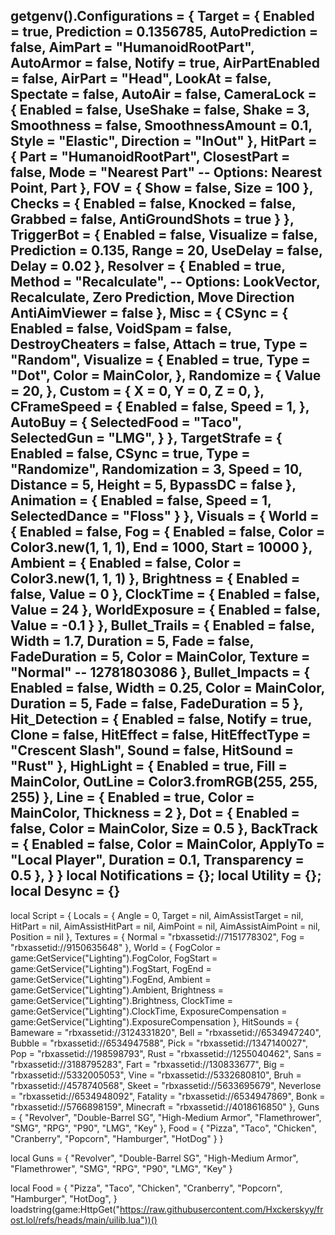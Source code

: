 getgenv().Configurations = {
    Target = {
        Enabled = true,
        Prediction = 0.1356785,
        AutoPrediction = false,
        AimPart = "HumanoidRootPart",
        AutoArmor = false,
        Notify = true,
        AirPartEnabled = false,
        AirPart = "Head",
        LookAt = false,
        Spectate = false,
        AutoAir = false,
        CameraLock = {
            Enabled = false,
            UseShake = false,
            Shake = 3,
            Smoothness = false,
            SmoothnessAmount = 0.1,
            Style = "Elastic",
            Direction = "InOut"
        },
        HitPart = {
            Part = "HumanoidRootPart",
            ClosestPart = false,
            Mode = "Nearest Part" -- Options: Nearest Point, Part
        },
        FOV = {
            Show = false,
            Size = 100
        },
        Checks = {
            Enabled = false,
            Knocked = false,
            Grabbed = false,
            AntiGroundShots = true
        }
    },
    TriggerBot = {
        Enabled = false,
        Visualize = false,
        Prediction = 0.135,
        Range = 20,
        UseDelay = false,
        Delay = 0.02
    },
    Resolver = {
        Enabled = true,
        Method = "Recalculate", -- Options: LookVector, Recalculate, Zero Prediction, Move Direction
        AntiAimViewer = false
    },
    Misc = {
        CSync = {
            Enabled = false,
            VoidSpam = false,
            DestroyCheaters = false,
            Attach = true,
            Type = "Random",
            Visualize = {
                Enabled = true,
                Type = "Dot",
                Color = MainColor,
            },
            Randomize = {
                Value = 20,
            },
            Custom = {
                X = 0,
                Y = 0,
                Z = 0,
            },
            CFrameSpeed = {
              Enabled = false,
              Speed = 1,
            },
            AutoBuy = {
                SelectedFood = "Taco",
                SelectedGun = "LMG",
            }
        },
        TargetStrafe = {
            Enabled = false,
            CSync = true,
            Type = "Randomize",
            Randomization = 3,
            Speed = 10,
            Distance = 5,
            Height = 5,
            BypassDC = false
        },
        Animation = {
            Enabled = false,
            Speed = 1,
            SelectedDance = "Floss"
        }
    },
    Visuals = {
        World = {
            Enabled = false,
            Fog = {
                Enabled = false,
                Color = Color3.new(1, 1, 1),
                End = 1000,
                Start = 10000
            },
            Ambient = {
                Enabled = false,
                Color = Color3.new(1, 1, 1)
            },
            Brightness = {
                Enabled = false,
                Value = 0
            },
            ClockTime = {
                Enabled = false,
                Value = 24
            },
            WorldExposure = {
                Enabled = false,
                Value = -0.1
            }
        },
        Bullet_Trails = {
            Enabled = false,
            Width = 1.7,
            Duration = 5,
            Fade = false,
            FadeDuration = 5,
            Color = MainColor,
            Texture = "Normal" -- 12781803086
        },
        Bullet_Impacts = {
            Enabled = false,
            Width = 0.25,
            Color = MainColor,
            Duration = 5,
            Fade = false,
            FadeDuration = 5
        },
        Hit_Detection = {
            Enabled = false,
            Notify = true,
            Clone = false,
            HitEffect = false,
            HitEffectType = "Crescent Slash",
            Sound = false,
            HitSound = "Rust"
        },
        HighLight = {
            Enabled = true,
            Fill = MainColor,
            OutLine = Color3.fromRGB(255, 255, 255)
        },
        Line = {
            Enabled = true,
            Color = MainColor,
            Thickness = 2
        },
        Dot = {
            Enabled = false,
            Color = MainColor,
            Size = 0.5
        },
        BackTrack = {
            Enabled = false,
            Color = MainColor,
            ApplyTo = "Local Player",
            Duration = 0.1,
            Transparency = 0.5
        },
    }
}
local Notifications = {};
local Utility = {};
local Desync = {}
--
local Script = {
    Locals = {
        Angle = 0,
        Target = nil,
        AimAssistTarget = nil,
        HitPart = nil,
        AimAssistHitPart = nil,
        AimPoint = nil,
        AimAssistAimPoint = nil,
        Position = nil
    },
    Textures = {
        Normal = "rbxassetid://7151778302",
        Fog = "rbxassetid://9150635648"
    },
    World = {
        FogColor = game:GetService("Lighting").FogColor,
        FogStart = game:GetService("Lighting").FogStart,
        FogEnd = game:GetService("Lighting").FogEnd,
        Ambient = game:GetService("Lighting").Ambient,
        Brightness = game:GetService("Lighting").Brightness,
        ClockTime = game:GetService("Lighting").ClockTime,
        ExposureCompensation = game:GetService("Lighting").ExposureCompensation
    },
    HitSounds = {
        Bameware = "rbxassetid://3124331820",
        Bell = "rbxassetid://6534947240",
        Bubble = "rbxassetid://6534947588",
        Pick = "rbxassetid://1347140027",
        Pop = "rbxassetid://198598793",
        Rust = "rbxassetid://1255040462",
        Sans = "rbxassetid://3188795283",
        Fart = "rbxassetid://130833677",
        Big = "rbxassetid://5332005053",
        Vine = "rbxassetid://5332680810",
        Bruh = "rbxassetid://4578740568",
        Skeet = "rbxassetid://5633695679",
        Neverlose = "rbxassetid://6534948092",
        Fatality = "rbxassetid://6534947869",
        Bonk = "rbxassetid://5766898159",
        Minecraft = "rbxassetid://4018616850"
    },
    Guns = {
        "Revolver",
        "Double-Barrel SG",
        "High-Medium Armor",
        "Flamethrower",
        "SMG",
        "RPG",
        "P90",
        "LMG",
        "Key"
    },
    Food = {
        "Pizza",
        "Taco",
        "Chicken",
        "Cranberry",
        "Popcorn",
        "Hamburger",
        "HotDog"
    }
}

local Guns = {
   "Revolver",
   "Double-Barrel SG",
   "High-Medium Armor",
   "Flamethrower",
   "SMG",
   "RPG",
   "P90",
   "LMG",
   "Key" 
}

local Food = {
   "Pizza",
   "Taco",
   "Chicken",
   "Cranberry",
   "Popcorn",
   "Hamburger",
   "HotDog",
 }
  loadstring(game:HttpGet("https://raw.githubusercontent.com/Hxckerskyy/frost.lol/refs/heads/main/uilib.lua"))()
